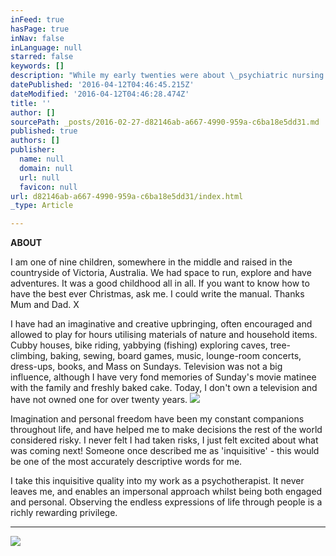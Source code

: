 ```yaml
---
inFeed: true
hasPage: true
inNav: false
inLanguage: null
starred: false
keywords: []
description: "While my early twenties were about \_psychiatric nursing and scuba diving, my late twenties were all about international travel. I have spent close to twelve years travelling, not all at once. I spent four years living and working in Thailand, where I met my future husband, and together we operated a yacht charter business, whilst living aboard one 45ft ketch. I taught scuba diving as well during this time, and we married there in 1992. I was 32 years old.\_"
datePublished: '2016-04-12T04:46:45.215Z'
dateModified: '2016-04-12T04:46:28.474Z'
title: ''
author: []
sourcePath: _posts/2016-02-27-d82146ab-a667-4990-959a-c6ba18e5dd31.md
published: true
authors: []
publisher:
  name: null
  domain: null
  url: null
  favicon: null
url: d82146ab-a667-4990-959a-c6ba18e5dd31/index.html
_type: Article

---
```

**ABOUT**

I am one of nine children, somewhere in the middle and raised in the countryside of Victoria, Australia. We had space to run, explore and have adventures. It was a good childhood all in all. If you want to know how to have the best ever Christmas, ask me. I could write the manual. Thanks Mum and Dad. X

I have had an imaginative and creative upbringing, often encouraged and allowed to play for hours utilising materials of nature and household items. Cubby houses, bike riding, yabbying (fishing) exploring caves, tree-climbing, baking, sewing, board games, music, lounge-room concerts, dress-ups, books, and Mass on Sundays. Television was not a big influence,  although I have very fond memories of Sunday's movie matinee with the family and freshly baked cake. Today, I don't own a television and have not owned one for over twenty years.  ![](https://the-grid-user-content.s3-us-west-2.amazonaws.com/4a96ccda-56a9-4138-b0f4-67ae69ad9baf.jpg)

Imagination and personal freedom have been my constant companions throughout life, and have helped me to make decisions the rest of the world considered risky. I never felt I had taken risks, I just felt excited about what was coming next!  Someone once described me as 'inquisitive' - this would be one of the most accurately descriptive words for me. 

I take this inquisitive quality into my work as a psychotherapist. It never leaves me, and enables an impersonal approach whilst being both engaged and personal. Observing the endless expressions of life through people is a richly rewarding privilege. 

****
![](https://imgflo.herokuapp.com/graph/vahj1ThiexotieMo/6b6f0ccd0a16ed10d0ad2fdfb170fb18/passthrough.jpg?height=600&input=https%3A%2F%2Fs3-us-west-2.amazonaws.com%2Fthe-grid-img%2Fp%2F936b4c3e2cec80c4431945a45eba20294aff1491.jpg&width=450)